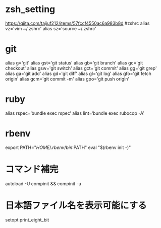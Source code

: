 # zsh_setting

https://qiita.com/taijuf212/items/57fccf4550ac6a983b8d
#zshrc
alias vz='vim ~/.zshrc'
alias sz='source ~/.zshrc'

# git
alias g='git'
alias gst='git status'
alias gb='git branch'
alias gc='git checkout'
alias gsw='git switch'
alias gct='git commit'
alias gg='git grep'
alias ga='git add'
alias gd='git diff'
alias gl='git log'
alias gfo='git fetch origin'
alias gcm='git commit -m'
alias gpo='git push origin'



# ruby
alias rspec=‘bundle exec rspec’
alias lint=‘bundle exec rubocop -A’

# rbenv
export PATH="$HOME/.rbenv/bin:$PATH"
eval "$(rbenv init -)"


# コマンド補完
autoload -U compinit && compinit -u

# 日本語ファイル名を表示可能にする
setopt print_eight_bit
